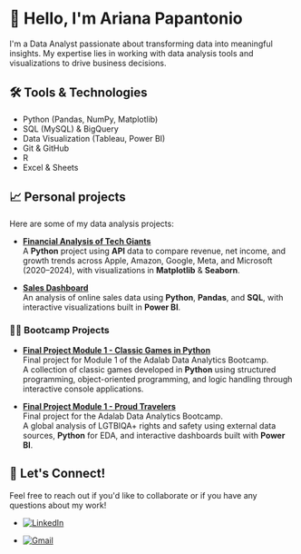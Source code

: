 # 👋 Hello, I'm Ariana Papantonio

I'm a Data Analyst passionate about transforming data into meaningful insights. My expertise lies in working with data analysis tools and visualizations to drive business decisions.


## 🛠️ Tools & Technologies

- Python (Pandas, NumPy, Matplotlib)
- SQL (MySQL) & BigQuery 
- Data Visualization (Tableau, Power BI)
- Git & GitHub
- R
- Excel & Sheets


## 📈 Personal projects

Here are some of my data analysis projects:

- [**Financial Analysis of Tech Giants**](https://github.com/ArianaPapantonio/Financial_Analysis_of_Tech_Giants)  
  A **Python** project using **API** data to compare revenue, net income, and growth trends across Apple, Amazon, Google, Meta, and Microsoft (2020–2024), with visualizations in **Matplotlib** & **Seaborn**.

- [**Sales Dashboard**](https://github.com/ArianaPapantonio/Online_Sales_Dataset)  
  An analysis of online sales data using **Python**, **Pandas**, and **SQL**, with interactive visualizations built in **Power BI**.



### 🧑‍🏫 Bootcamp Projects

- [**Final Project Module 1 - Classic Games in Python**](https://github.com/ArianaPapantonio/Final_project_module_1)  
  Final project for Module 1 of the Adalab Data Analytics Bootcamp.  
  A collection of classic games developed in **Python** using structured programming, object-oriented programming, and logic handling through interactive console applications.

- [**Final Project Module 1 - Proud Travelers**](https://github.com/ArianaPapantonio/Proud_travelers)  
  Final project for the Adalab Data Analytics Bootcamp.  
  A global analysis of LGTBIQA+ rights and safety using external data sources, **Python** for EDA, and interactive dashboards built with **Power BI**.


## 🚀 Let's Connect!

Feel free to reach out if you'd like to collaborate or if you have any questions about my work!  
- <a href="https://www.linkedin.com/in/arianapapantonio/" target="_blank">
  <img src="https://img.shields.io/badge/LinkedIn-0077B5?style=for-the-badge&logo=linkedin&logoColor=white" alt="LinkedIn">
</a>

- <a href="mailto:arianapapantonio@gmail.com" target="_blank">
  <img src="https://img.shields.io/badge/Gmail-D14836?style=for-the-badge&logo=gmail&logoColor=white" alt="Gmail">
</a>


